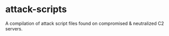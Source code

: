 # attack-scripts
A compilation of attack script files found on compromised &amp; neutralized C2 servers.
